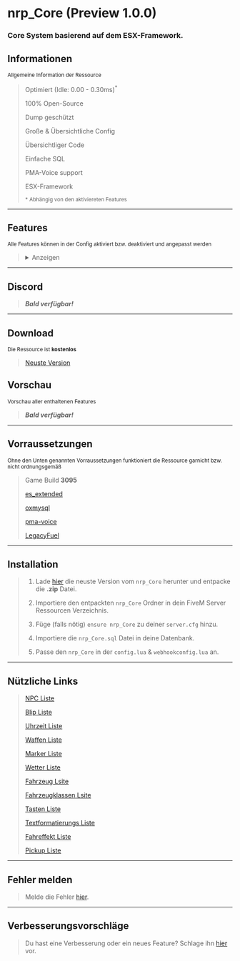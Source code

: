 # nrp_Core (Preview 1.0.0)
### Core System basierend auf dem ESX-Framework.

## Informationen
<sup>Allgemeine Information der Ressource</sup>
> Optimiert (Idle: 0.00 - 0.30ms)<sup>*</sup>
> 
> 100% Open-Source
> 
> Dump geschützt
> 
> Große & Übersichtliche Config
> 
> Übersichtliger Code
>
> Einfache SQL
>
> PMA-Voice support
>
> ESX-Framework
> 
> <sup>* Abhängig von den aktiviereten Features</sup>

---
## Features
<sup>Alle Features können in der Config aktiviert bzw. deaktiviert und angepasst werden</sup>
> <details><summary>Anzeigen</summary>
> 
> - Debug
> - Headshot Oneshot
> - Kein Motorrad Kick
> - Taschenlampe bleibt bei Bewegung an
> - Ragdoll
> - Kein Fahrzeug umdrehen
> - Unbegrenzte Ausdauer
> - Unbegrenzt tauchen
> - Kein VDM
> - FPS
> - Händehoch
> - Motor
> - Sitzplatz wechseln
> - Keine NPCs
> - Pausemenu Text
> - HUD Farbe
> - Keine AFK-Kamera
> - ESX Animation
> - Mapclear
> - Discord Rich Presence
> - Fahrzeugverleih
> - PMA-Voice Sprachreichweite
> - Schutzweste
> - Medikit
> - Bandage
> - Aduty
> - ID
> - IDS
> - Einreise Text
> - Carry
> - Geiselnahme
> - Schnee
> - Mit Finger zeigen
> - Verbessertes schleichen
> - Keine Leben & Panzerungsanzeige
> - Kein Waffenrad
> - Tazereffekt
> - Driftmodus
> - Sperrzone
> - Unendlich Muniton
> - Kein Nachladen
> - Magazin
> - Leben und Panzerung speichern
> - Reperaturkasten
> - Waschlappen
> - Blips
> - Keine Minimap zufuß
> - Streamermodus
> - Kabelbinder & Schere
> - Kein Driveby
> - Ped
> - Safezone
> - Schneebälle
> - Halloween
> - Wetter
> - Hinfallen beim Springen
> - Im Kofferraum verstecken
> - Waffenanimation
> - Brille, Helme & Hüte fallen nicht
> - Fahrzeug schieben
> - PMA-Voice nicht verbunden UI
> - Kein Helm auf Motorrad
> - Outfit kopieren
> - Uhrzeit
> - Gehstock
> - Routen
> - LKW Minijob
> - Glückskekse
> - Selbstmord
> - Tempomat
> - Keine Fahrzeugbelohnungen
> - Friedliche NPCs
> - NPC Fahrzeuge abschließen
> - Keine Regeneration
> - NPC Fahrzeug Kennzeichen
> - Cayo Perico
> - Moneykill
> - Kill Benachrichtigung
> - Handysteuer
> - Kein Waffenschlag
> - Kampfunfähigkeit
> - Job Fahrzeuge
> - Job Waffen
> - Spieler beigetreten Logs
> - Spieler verlassen Logs
> - Chat Logs
> - Ressource gestartet Logs
> - Ressource gestoppt Logs
> - txAdmin Spieler gekickt Logs
> - txAdmin Spieler verwarnt Logs
> - txAdmin Spieler gebannt Logs
> - txAdmin Ankündigung Logs
> - txAdmin Config geändert Logs
> - txAdmin Spieler geheilt Logs
> - txAdmin Server herunterfahren Logs
> - txAdmin Direktnachricht Logs
> - Keine Pickups
> - Easteregg
> - Easteregg V2
> - Spieler
> - Ping
> - Fahrzeuge
> - Koordinaten
> - Weihnachtsbäume
> - Kein Autoaim
> - Map Name
> - Game Typ
> - Blinker
> - Echtzeit
> - Kein Angriff Gehstiel
> - Carlock
> - Doorlock
> - Jointransition
> - Fahrzeugname
> - Panicbutton
> - Bartwuchs
> - Skinfix
> - Kaputte Fahrzeuge entfernen
</details>

---
## Discord
> ***Bald verfügbar!***

---
## Download
<sup>Die Ressource ist **kostenlos**</sup>
> [Neuste Version](https://github.com/NuriRP/nrp_Core/releases/latest)

## Vorschau
<sup>Vorschau aller enthaltenen Features</sup>
> ***Bald verfügbar!***

---
## Vorraussetzungen
<sup>Ohne den Unten genannten Vorraussetzungen funktioniert die Ressource garnicht bzw. nicht ordnungsgemäß</sup>
> Game Build **3095**
>
> [es_extended](https://github.com/esx-framework/esx_core)
>
> [oxmysql](https://github.com/overextended/oxmysql)
>
> [pma-voice](https://github.com/AvarianKnight/pma-voice)
>
> [LegacyFuel](https://github.com/InZidiuZ/LegacyFuel)

---
## Installation
> 1. Lade [hier](https://github.com/NuriRP/nrp_Core/releases/latest) die neuste Version vom `nrp_Core` herunter und entpacke die **.zip** Datei.
>
> 2. Importiere den entpackten `nrp_Core` Ordner in dein FiveM Server Ressourcen Verzeichnis.
>
> 3. Füge (falls nötig) `ensure nrp_Core` zu deiner `server.cfg` hinzu.
>
> 4. Importiere die `nrp_Core.sql` Datei in deine Datenbank.
>
> 5. Passe den `nrp_Core` in der `config.lua` & `webhookconfig.lua` an.

---
## Nützliche Links
> [NPC Liste](https://wiki.rage.mp/index.php?title=Peds)
>
> [Blip Liste](https://docs.fivem.net/docs/game-references/blips/)
>
> [Uhrzeit Liste](https://docs.fivem.net/natives/?_0xE679E3E06E363892)
>
> [Waffen Liste](https://wiki.rage.mp/index.php?title=Weapons)
>
> [Marker Liste](https://docs.fivem.net/docs/game-references/markers/)
>
> [Wetter Liste](https://docs.fivem.net/natives/?_0x29B487C359E19889)
>
> [Fahrzeug Lsite](https://docs.fivem.net/docs/game-references/vehicle-models/)
>
> [Fahrzeugklassen Lsite](https://docs.fivem.net/natives/?_0x29439776AAA00A62)
>
> [Tasten Liste](https://docs.fivem.net/docs/game-references/controls/)
>
> [Textformatierungs Liste](https://docs.fivem.net/docs/game-references/text-formatting/)
>
> [Fahreffekt Liste](https://docs.fivem.net/natives/?_0xC429DCEEB339E129)
>
> [Pickup Liste](https://altv.stuyk.com/docs/articles/tables/weapon-pickups.html)

---
## Fehler melden
> Melde die Fehler [hier](https://github.com/NuriRP/nrp_Core/issues).

---
## Verbesserungsvorschläge
> Du hast eine Verbesserung oder ein neues Feature? Schlage ihn [hier](https://github.com/NuriRP/nrp_Core/pulls) vor.
